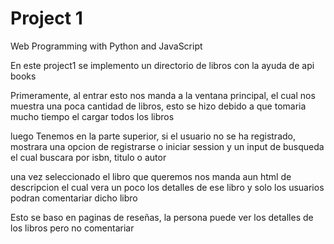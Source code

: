 # Project 1

Web Programming with Python and JavaScript


En este project1 se implemento un directorio de libros con la ayuda de api books

Primeramente, al entrar esto nos manda a la ventana principal, el cual nos muestra una poca cantidad de libros, esto se hizo debido a que tomaria mucho tiempo el cargar todos los libros

luego Tenemos en la parte superior, si el usuario no se ha registrado, mostrara una opcion de registrarse o iniciar session
y un input de busqueda el cual buscara por isbn, titulo o autor

una vez seleccionado el libro que queremos nos manda aun html de descripcion el cual vera un poco los detalles de ese libro y solo los usuarios podran comentariar dicho libro

Esto se baso en paginas de reseñas, la persona puede ver los detalles de los libros pero no comentariar